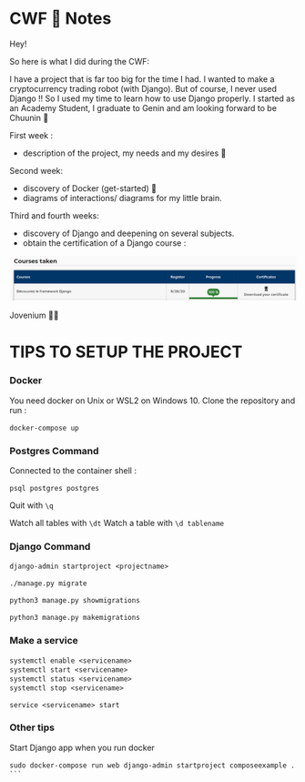# CWF 🍂 Notes

Hey!

So here is what I did during the CWF:

I have a project that is far too big for the time I had. I wanted to make a cryptocurrency trading robot (with Django).
But of course, I never used Django !!
So I used my time to learn how to use Django properly.
I started as an Academy Student, I graduate to Genin and am looking forward to be Chuunin 🍜

First week :
- description of the project, my needs and my desires 📓

Second week:
- discovery of Docker (get-started) 🐳
- diagrams of interactions/ diagrams for my little brain.

Third and fourth weeks:
- discovery of Django and deepening on several subjects.
- obtain the certification of a Django course :

![Certification](https://github.com/jovenium/djangoOCRredo/blob/main/certification_OCR.png?raw=true)


Jovenium 🌹🍂








# TIPS TO SETUP THE PROJECT

### Docker
You need docker on Unix or WSL2 on Windows 10.
Clone the repository and run :
```
docker-compose up
```

### Postgres Command
Connected to the container shell :
```
psql postgres postgres
```
Quit with ```\q```

Watch all tables with ```\dt```
Watch a table with ```\d tablename```

### Django Command
```
django-admin startproject <projectname>
```
```
./manage.py migrate
```
```
python3 manage.py showmigrations
```
```
python3 manage.py makemigrations
```

### Make a service 
```
systemctl enable <servicename>
systemctl start <servicename>
systemctl status <servicename>
systemctl stop <servicename>
```
```
service <servicename> start
```

### Other tips
Start Django app when you run docker
````
sudo docker-compose run web django-admin startproject composeexample .
```
